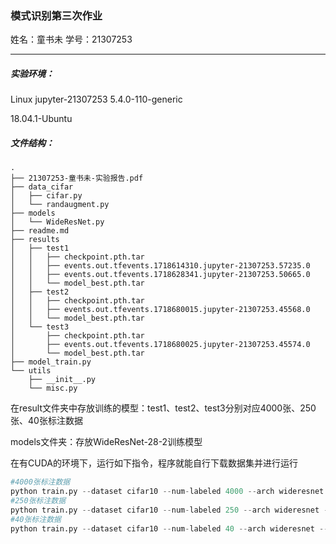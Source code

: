 ### 模式识别第三次作业

姓名：童书未		学号：21307253

------

##### 实验环境：

Linux jupyter-21307253 5.4.0-110-generic

18.04.1-Ubuntu

##### 文件结构：

```shell
.
├── 21307253-童书未-实验报告.pdf
├── data_cifar
│   ├── cifar.py
│   └── randaugment.py
├── models
│   └── WideResNet.py
├── readme.md
├── results
│   ├── test1
│   │   ├── checkpoint.pth.tar
│   │   ├── events.out.tfevents.1718614310.jupyter-21307253.57235.0
│   │   ├── events.out.tfevents.1718628341.jupyter-21307253.50665.0
│   │   └── model_best.pth.tar
│   ├── test2
│   │   ├── checkpoint.pth.tar
│   │   ├── events.out.tfevents.1718680015.jupyter-21307253.45568.0
│   │   └── model_best.pth.tar
│   └── test3
│       ├── checkpoint.pth.tar
│       ├── events.out.tfevents.1718680025.jupyter-21307253.45574.0
│       └── model_best.pth.tar
├── model_train.py
└── utils
    ├── __init__.py
    └── misc.py
```

在result文件夹中存放训练的模型：test1、test2、test3分别对应4000张、250张、40张标注数据

models文件夹：存放WideResNet-28-2训练模型

在有CUDA的环境下，运行如下指令，程序就能自行下载数据集并进行运行

```py
#4000张标注数据
python train.py --dataset cifar10 --num-labeled 4000 --arch wideresnet --batch-size 64 --lr 0.03 --expand-labels --seed 5 --out results/test1
#250张标注数据
python train.py --dataset cifar10 --num-labeled 250 --arch wideresnet --batch-size 64 --lr 0.03 --expand-labels --seed 5 --out results/test2
#40张标注数据
python train.py --dataset cifar10 --num-labeled 40 --arch wideresnet --batch-size 64 --lr 0.03 --expand-labels --seed 5 --out results/test3
```

